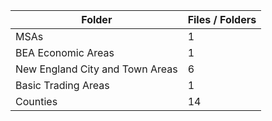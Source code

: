 | Folder                          |   Files / Folders |
|---------------------------------|-------------------|
| MSAs                            |                 1 |
| BEA Economic Areas              |                 1 |
| New England City and Town Areas |                 6 |
| Basic Trading Areas             |                 1 |
| Counties                        |                14 |